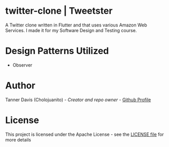 # twitter-clone | Tweetster
A Twitter clone written in Flutter and that uses various Amazon Web Services. I made it for my Software Design and Testing course.

# Design Patterns Utilized
* Observer

# Author
Tanner Davis (Cholojuanito) - *Creator and repo owner* - [Github Profile](https://github.com/cholojuanito)

# License
This project is licensed under the Apache License - see the [LICENSE file](LICENSE) for more details
